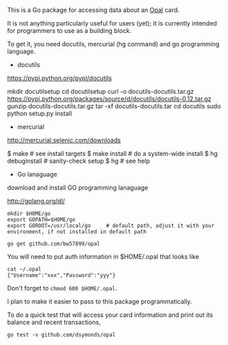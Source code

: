 This is a Go package for accessing data about an [Opal](http://opal.com.au) card.

It is not anything particularly useful for users (yet);
it is currently intended for programmers to use as a building block.

To get it, you need docutils, mercurial (hg command) and go programming language.

* docutils

https://pypi.python.org/pypi/docutils

mkdir docutilsetup
cd docutilsetup
curl -o docutils-docutils.tar.gz https://pypi.python.org/packages/source/d/docutils/docutils-0.12.tar.gz
gunzip docutils-docutils.tar.gz 
tar -xf docutils-docutils.tar 
cd docutils
sudo python setup.py install

* mercurial

http://mercurial.selenic.com/downloads

 $ make            # see install targets
 $ make install    # do a system-wide install
 $ hg debuginstall # sanity-check setup
 $ hg              # see help

* Go lanaguage

download and install GO programming lanaguage 

http://golang.org/dl/

	mkdir $HOME/go
	export GOPATH=$HOME/go	
	export GOROOT=/usr/local/go    	# default path, adjust it with your environment, if not installed in default path

	go get github.com/bw57899/opal

You will need to put auth information in $HOME/.opal that looks like

	cat ~/.opal
	{"Username":"xxx","Password":"yyy"}

Don't forget to `chmod 600 $HOME/.opal`.

I plan to make it easier to pass to this package programmatically.

To do a quick test that will access your card information
and print out its balance and recent transactions,

	go test -v github.com/dsymonds/opal
